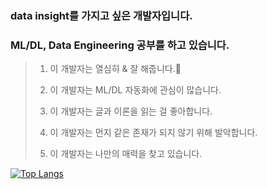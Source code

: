### data insight를 가지고 싶은 개발자입니다.
### ML/DL, Data Engineering 공부를 하고 있습니다.

> 1. 이 개발자는 열심히 & 잘 해줍니다.👋
>  
> 2. 이 개발자는 ML/DL 자동화에 관심이 많습니다.
> 
> 3. 이 개발자는 글과 이론을 읽는 걸 좋아합니다.
>
> 4. 이 개발자는 먼지 같은 존재가 되지 않기 위해 발악합니다.
> 
> 5. 이 개발자는 나만의 매력을 찾고 있습니다.

[![Top Langs](https://github-readme-stats.vercel.app/api/top-langs/?username=yuj0630)](https://github.com/yuj0630/github-readme-stats)
<!--
**yuj0630/yuj0630** is a ✨ _special_ ✨ repository because its `README.md` (this file) appears on your GitHub profile.

Here are some ideas to get you started:

- 🔭 I’m currently working on ...
- 🌱 I’m currently learning ...
- 👯 I’m looking to collaborate on ...
- 🤔 I’m looking for help with ...
- 💬 Ask me about ...
- 📫 How to reach me: ...
- 😄 Pronouns: ...
- ⚡ Fun fact: ...
-->
